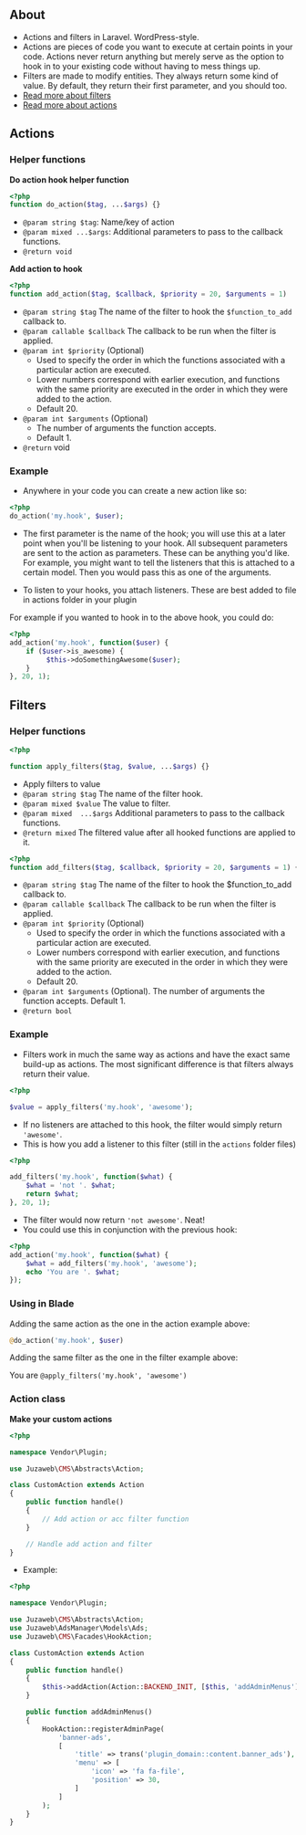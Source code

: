 ## About
- Actions and filters in Laravel. WordPress-style.
- Actions are pieces of code you want to execute at certain points in your code. Actions never return anything but merely serve as the option to hook in to your existing code without having to mess things up.
- Filters are made to modify entities. They always return some kind of value. By default, they return their first parameter, and you should too.
- [Read more about filters](http://www.wpbeginner.com/glossary/filter/)
- [Read more about actions](http://www.wpbeginner.com/glossary/action/)

## Actions
### Helper functions
**Do action hook helper function**
```php
<?php
function do_action($tag, ...$args) {}
```

- `@param string $tag`: Name/key of action
- `@param mixed ...$args`: Additional parameters to pass to the callback functions.
- `@return void`

**Add action to hook**
```php
<?php
function add_action($tag, $callback, $priority = 20, $arguments = 1)
```
- `@param string $tag` The name of the filter to hook the `$function_to_add` callback to.
- `@param callable $callback` The callback to be run when the filter is applied.
- `@param int $priority` (Optional)
  - Used to specify the order in which the functions associated with a particular action are executed.
  - Lower numbers correspond with earlier execution, and functions with the same priority are executed in the order in which they were added to the action.
  - Default 20.
- `@param int $arguments` (Optional)
  - The number of arguments the function accepts.
  - Default 1.
- `@return` void

### Example
- Anywhere in your code you can create a new action like so:
```php
<?php
do_action('my.hook', $user);
```

- The first parameter is the name of the hook; you will use this at a later point when you'll be listening to your hook. All subsequent parameters are sent to the action as parameters. These can be anything you'd like. For example, you might want to tell the listeners that this is attached to a certain model. Then you would pass this as one of the arguments.

- To listen to your hooks, you attach listeners. These are best added to file in actions folder in your plugin

For example if you wanted to hook in to the above hook, you could do:
```php
<?php
add_action('my.hook', function($user) {
    if ($user->is_awesome) {
         $this->doSomethingAwesome($user);
    }
}, 20, 1);
```

## Filters
### Helper functions
```php
<?php

function apply_filters($tag, $value, ...$args) {}
```

- Apply filters to value
- `@param string $tag` The name of the filter hook.
- `@param mixed $value` The value to filter.
- `@param mixed  ...$args` Additional parameters to pass to the callback functions.
- `@return mixed` The filtered value after all hooked functions are applied to it.

```php
<?php
function add_filters($tag, $callback, $priority = 20, $arguments = 1) {}
```
- `@param string $tag` The name of the filter to hook the $function_to_add callback to.
- `@param callable $callback` The callback to be run when the filter is applied.
- `@param int $priority` (Optional)
  - Used to specify the order in which the functions associated with a particular action are executed.
  - Lower numbers correspond with earlier execution, and functions with the same priority are executed in the order in which they were added to the action.
  - Default 20.
- `@param int $arguments` (Optional). The number of arguments the function accepts. Default 1.
- `@return bool`
### Example
- Filters work in much the same way as actions and have the exact same build-up as actions. The most significant difference is that filters always return their value.

```php
<?php

$value = apply_filters('my.hook', 'awesome');
```

- If no listeners are attached to this hook, the filter would simply return `'awesome'`.
- This is how you add a listener to this filter (still in the `actions` folder files)
```php
<?php

add_filters('my.hook', function($what) {
    $what = 'not '. $what;
    return $what;
}, 20, 1);
```

- The filter would now return `'not awesome'`. Neat!
- You could use this in conjunction with the previous hook:
```php
<?php
add_action('my.hook', function($what) {
    $what = add_filters('my.hook', 'awesome');
    echo 'You are '. $what;
});
```

### Using in Blade
Adding the same action as the one in the action example above:
```php
@do_action('my.hook', $user)
```
Adding the same filter as the one in the filter example above:

You are `@apply_filters('my.hook', 'awesome')`

### Action class
**Make your custom actions**
```php
<?php

namespace Vendor\Plugin;

use Juzaweb\CMS\Abstracts\Action;

class CustomAction extends Action
{
    public function handle()
    {
        // Add action or acc filter function
    }

    // Handle add action and filter
}
```

- Example:
```php
<?php

namespace Vendor\Plugin;

use Juzaweb\CMS\Abstracts\Action;
use Juzaweb\AdsManager\Models\Ads;
use Juzaweb\CMS\Facades\HookAction;

class CustomAction extends Action
{
    public function handle()
    {
        $this->addAction(Action::BACKEND_INIT, [$this, 'addAdminMenus']);
    }

    public function addAdminMenus()
    {
        HookAction::registerAdminPage(
            'banner-ads',
            [
                'title' => trans('plugin_domain::content.banner_ads'),
                'menu' => [
                    'icon' => 'fa fa-file',
                    'position' => 30,
                ]
            ]
        );
    }
}
```
